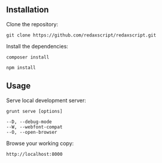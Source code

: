 Installation
------------

Clone the repository:

```
git clone https://github.com/redaxscript/redaxscript.git
```

Install the dependencies:

```
composer install
```

```
npm install
```


Usage
-----

Serve local development server:

```
grunt serve [options]

--D, --debug-mode
--W, --webfont-compat
--O, --open-browser
```

Browse your working copy:

```
http://localhost:8000
```
